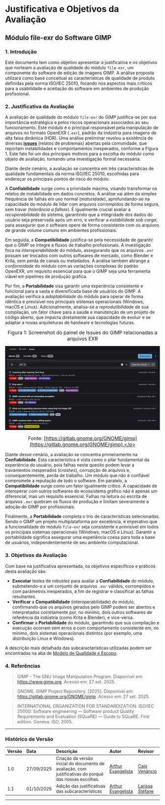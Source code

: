 # Justificativa e Objetivos da Avaliação

## Módulo file-exr do Software GIMP

### **1. Introdução**

Este documento tem como objetivo apresentar a justificativa e os objetivos que norteiam a avaliação de qualidade do módulo `file-exr`, um componente do software de edição de imagens GIMP. A análise proposta utilizará como base conceitual as características de qualidade de produto definidas pela norma ISO/IEC 25010, focando nos aspectos mais críticos para a usabilidade e aceitação do software em ambientes de produção profissional.

### **2. Justificativa da Avaliação**

A avaliação de qualidade do módulo `file-exr` do GIMP justifica-se por sua importância estratégica e pelos riscos operacionais associados ao seu funcionamento. Este módulo é o principal responsável pela manipulação de arquivos no formato OpenEXR (`.exr`), padrão da indústria para imagens de alta faixa dinâmica (HDR). Uma análise preliminar revelou a existência de diversas **[issues](https://gitlab.gnome.org/GNOME/gimp/-/issues/?sort=created_date&state=opened&search=exr&first_page_size=20)** (relatos de problemas) abertas pela comunidade, que reportam instabilidades e comportamentos inesperados, conforme a Figura 1. Este fato foi um dos principais motivos para a escolha do módulo como objeto de avaliação, tornando uma investigação formal necessária.

Diante deste cenário, a avaliação se concentra em três características de qualidade fundamentais da norma ISO/IEC 25010, escolhidas para endereçar os principais pontos de risco do módulo.

A **Confiabilidade** surge como a prioridade máxima, visando transformar os relatos de instabilidade em dados concretos. A análise vai além da simples frequência de falhas em uso normal (*maturidade*), aprofundando-se na capacidade do módulo de lidar com arquivos corrompidos de forma segura, sem travar (*tolerância a falhas*). É igualmente crucial avaliar a *recuperabilidade* do sistema, garantindo que a integridade dos dados do usuário seja preservada após um erro, e verificar a *estabilidade sob carga*, para assegurar que o software opere de forma consistente com os arquivos de grande volume comuns em ambientes profissionais.

Em seguida, a **Compatibilidade** justifica-se pela necessidade de garantir que o GIMP se integre a fluxos de trabalho profissionais. A investigação foca na *interoperabilidade* do módulo, assegurando que os arquivos `.exr` possam ser trocados com outros softwares de mercado, como Blender e Krita, sem perda de canais ou metadados. A análise também abrange a *conformidade* do módulo com as variações complexas do padrão OpenEXR, um requisito essencial para que o GIMP seja uma ferramenta viável em pipelines de produção gráfica.

Por fim, a **Portabilidade** visa garantir uma experiência consistente e funcional para a vasta e diversificada base de usuários do GIMP. A avaliação verifica a *adaptabilidade* do módulo para operar de forma idêntica e previsível nos principais sistemas operacionais (Windows, macOS e Linux). Adicionalmente, analisa-se a *reprodutibilidade* de sua compilação, um fator chave para a saúde e manutenção de um projeto de código aberto, que impacta diretamente sua capacidade de evoluir e se adaptar a novas arquiteturas de hardware e tecnologias futuras.

<font size="3"><p style="text-align: center">Figura 1: Screenshot do painel de Issues do GIMP relacionadas a arquivos EXR</p></font>

![Screenshot do gitlab da GIMP, mostrando 65 Issues abertas relacionadas a problemas no EXR](../img/issues.png)

<font size="3"><p style="text-align: center">Fonte: [https://gitlab.gnome.org/GNOME/gimp](https://gitlab.gnome.org/GNOME/gimp).</p></font>

Diante desse cenário, a avaliação se concentra primeiramente na **Confiabilidade**. Esta característica é vista como o pilar fundamental da experiência do usuário, pois falhas neste quesito podem levar a travamentos inesperados (*crashes*), corrupção de arquivos e, consequentemente, perda de trabalho. Um módulo que não é confiável compromete a reputação de todo o software. Em paralelo, a **Compatibilidade** surge como um fator igualmente crítico. A capacidade de interoperar com outros softwares do ecossistema gráfico não é apenas um diferencial, mas um requisito essencial. Falhas na leitura ou escrita de arquivos `.exr` quebram os fluxos de produção e limitam severamente a adoção do GIMP por profissionais.

Finalmente, a **Portabilidade** completa o trio de características selecionadas. Sendo o GIMP um projeto multiplataforma por excelência, é imperativo que a funcionalidade do módulo `file-exr` seja consistente e previsível em todos os principais sistemas operacionais (Windows, macOS e Linux). Garantir a portabilidade significa assegurar uma experiência coesa para toda a base de usuários, independentemente de seu ambiente computacional.

### **3. Objetivos da Avaliação**

Com base na justificativa apresentada, os objetivos específicos e práticos desta avaliação são:

* **Executar** testes de robustez para avaliar a **Confiabilidade** do módulo, submetendo-o a um conjunto de arquivos `.exr` válidos, corrompidos e com parâmetros inesperados, a fim de registrar e classificar as falhas resultantes.
* **Verificar** a **Compatibilidade** (interoperabilidade) do módulo, confirmando que os arquivos gerados pelo GIMP podem ser abertos e interpretados corretamente por, no mínimo, dois outros softwares de referência da indústria (como Krita e Blender), e vice-versa.
* **Confirmar** a **Portabilidade** do módulo, garantindo que sua compilação e execução ocorram sem erros e com comportamento consistente em, no mínimo, dois sistemas operacionais distintos (por exemplo, uma distribuição Linux e Windows).

A descrição mais detalhada das subcaracterísticas utilizadas podem ser encontradas na aba de [Modelo de Qualidade e Escopo](5-modelo.md).

### **4. Referências**

> GIMP - The GNU Image Manipulation Program. Disponível em: <https://www.gimp.org>. Acesso em: 27 set. 2025.

> GNOME. GIMP Project Repository. [2025]. Disponível em: <https://gitlab.gnome.org/GNOME/gimp>. Acesso em: 27 set. 2025.

> INTERNATIONAL ORGANIZATION FOR STANDARDIZATION. ISO/IEC 25000: Software engineering — Software product Quality Requirements and Evaluation (SQuaRE) — Guide to SQuaRE. First edition. Geneva: ISO, 2005.

---

### **Histórico de Versão**

| Versão | Data       | Descrição                                         | Autor          | Revisor          |
| :----- | :--------- | :------------------------------------------------ | :------------- | :--------------- |
| 1.0    | 27/09/2025 | Criação da versão inicial do documento de avaliação, com justificativas do porquê das nossas escolhas. | [Arthur Evangelista](https://www.github.com/arthurevg)     | [Caio Venâncio](https://www.github.com/caio-venancio)|
| 1.1    | 01/10/2025 | Adição das justificativas das subcaracterísticas | [Arthur Evangelista](https://www.github.com/arthurevg)     | [Larissa Stéfane](https://github.com/SkywalkerSupreme)|

---